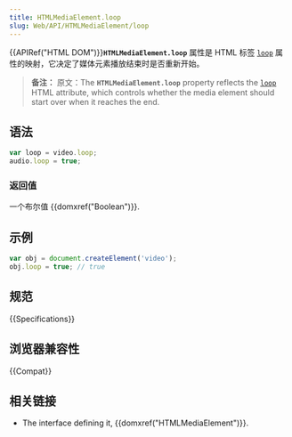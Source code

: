 ```yaml
---
title: HTMLMediaElement.loop
slug: Web/API/HTMLMediaElement/loop
---
```


{{APIRef("HTML DOM")}}**`HTMLMediaElement.loop`** 属性是 HTML 标签 [`loop`](/zh-CN/docs/Web/HTML/Element/video#loop) 属性的映射，它决定了媒体元素播放结束时是否重新开始。

> **备注：** 原文：The **`HTMLMediaElement.loop`** property reflects the [`loop`](/zh-CN/docs/Web/HTML/Element/video#loop) HTML attribute, which controls whether the media element should start over when it reaches the end.

## 语法

```js
var loop = video.loop;
audio.loop = true;
```

### 返回值

一个布尔值 {{domxref("Boolean")}}.

## 示例

```js
var obj = document.createElement('video');
obj.loop = true; // true
```

## 规范

{{Specifications}}

## 浏览器兼容性

{{Compat}}

## 相关链接

- The interface defining it, {{domxref("HTMLMediaElement")}}.
